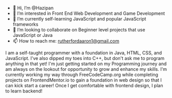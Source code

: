 - 👋 Hi, I’m @Hazipan
- 👀 I’m interested in Front End Web Development and Game Development
- 🌱 I’m currently self-learning JavaScript and popular JavaScript frameworks
- 💞️ I’m looking to collaborate on Beginner level projects that use JavaScript or Java
- 📫 How to reach me: rutherfordaaron1@gmail.com

I am a self-taught programmer with a foundation in Java, HTML, CSS, and JavaScript. I've also dipped my toes into C++, but don't ask me to program anything in that yet!
I'm just getting started on my Programming journey and am always on the lookout for opportunity to grow and enhance my skills.
I'm currently working my way through FreeCodeCamp.org while completing projects on FrontendMentor.io to gain a foundation in web design so that I can kick start a career! Once I get comfortable with frontend design, I plan to learn backend!
<!---
Hazipan/Hazipan is a ✨ special ✨ repository because its `README.md` (this file) appears on your GitHub profile.
You can click the Preview link to take a look at your changes.
--->
